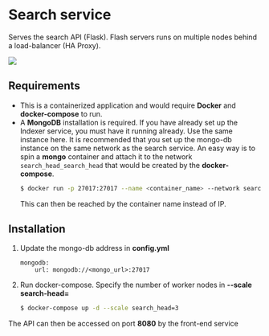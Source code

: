 # Search service

Serves the search API (Flask). Flash servers runs on multiple nodes behind a load-balancer (HA Proxy).  
 
![](https://i.imgur.com/4sziajg.jpg)

## Requirements
- This is a containerized application and would require **Docker** and 
**docker-compose** to run.
- A **MongoDB** installation is required. If you have already set up the Indexer service, you must have it running already. Use the same instance here.
It is recommended that you set up the mongo-db instance on the same network as the search service. An easy way is to spin a **mongo** container and attach it to the network `search_head_search_head` that would be created by the **docker-compose**.
    &nbsp;
    ```bash
    $ docker run -p 27017:27017 --name <container_name> --network search_head_search_head mongo
    ```
    This can then be reached by the container name instead of IP.

## Installation

1. Update the mongo-db address in **config.yml**
    ```
    mongodb:
        url: mongodb://<mongo_url>:27017
    ```
2. Run docker-compose. Specify the number of worker nodes in **--scale search-head=**
    ```bash
    $ docker-compose up -d --scale search_head=3
    ```

The API can then be accessed on port **8080** by the front-end service 